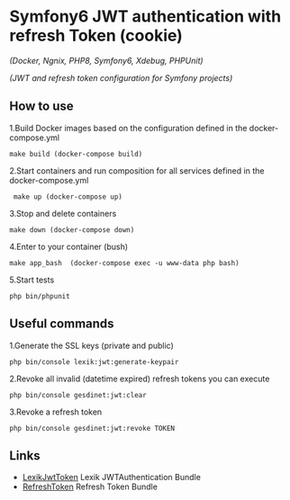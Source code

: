 # Symfony6 JWT authentication with refresh Token (cookie)

*(Docker, Ngnix, PHP8, Symfony6, Xdebug, PHPUnit)*

*(JWT and refresh token configuration for Symfony projects)*

## How to use
1.Build Docker images based on the configuration defined in the docker-compose.yml

    make build (docker-compose build) 

2.Start containers and run composition for all services defined in the docker-compose.yml

     make up (docker-compose up)

3.Stop and delete containers

    make down (docker-compose down)

4.Enter to your container (bush)

    make app_bash  (docker-compose exec -u www-data php bash)

5.Start tests

    php bin/phpunit


## Useful commands
1.Generate the SSL keys (private and public)

    php bin/console lexik:jwt:generate-keypair

2.Revoke all invalid (datetime expired) refresh tokens you can execute

    php bin/console gesdinet:jwt:clear

3.Revoke a refresh token
    
    php bin/console gesdinet:jwt:revoke TOKEN


## Links

* [LexikJwtToken](https://github.com/lexik/LexikJWTAuthenticationBundle) Lexik JWTAuthentication Bundle
* [RefreshToken](https://github.com/markitosgv/JWTRefreshTokenBundle) Refresh Token Bundle